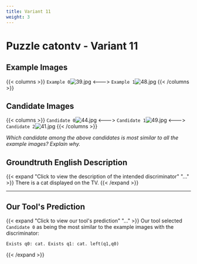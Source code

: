 ```yaml
---
title: Variant 11
weight: 3
---
```


# Puzzle catontv - Variant 11

## Example Images
{{< columns >}}
`Example 0`![39.jpg](/natscene_data/images/39.jpg)
<--->
`Example 1`![48.jpg](/natscene_data/images/48.jpg)
{{< /columns >}}

## Candidate Images
{{< columns >}}
`Candidate 0`![44.jpg](/natscene_data/images/44.jpg)
<--->
`Candidate 1`![49.jpg](/natscene_data/images/49.jpg)
<--->
`Candidate 2`![41.jpg](/natscene_data/images/41.jpg)
{{< /columns >}}

*Which candidate among the above candidates is most similar to all the example images? Explain why.*

## Groundtruth English Description

{{< expand "Click to view the description of the intended discriminator" "..." >}}
There is a cat displayed on the TV.
{{< /expand >}}

---



## Our Tool's Prediction

{{< expand "Click to view our tool's prediction" "..." >}}
Our tool selected `Candidate 0` as being the most similar to the example images with the discriminator:
```plaintext
Exists q0: cat. Exists q1: cat. left(q1,q0)
```
{{< /expand >}}
